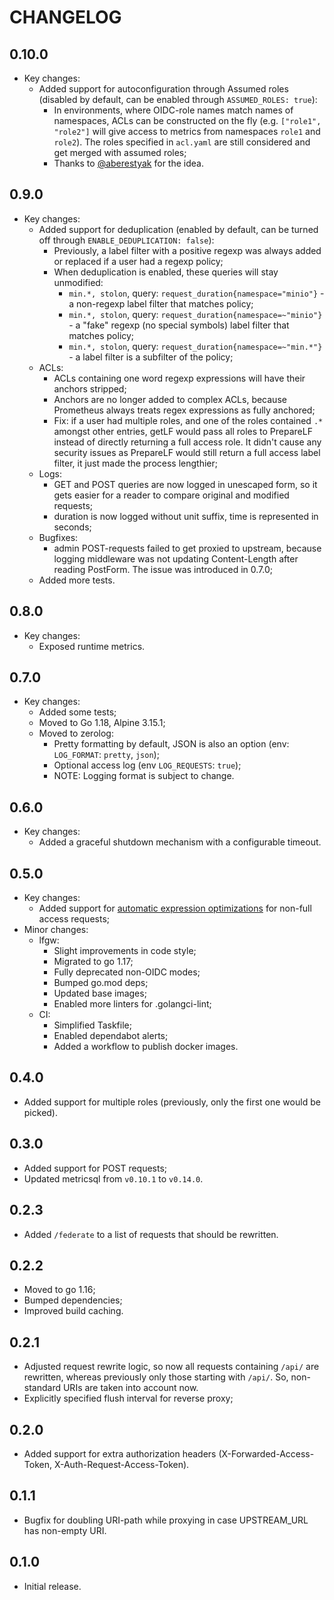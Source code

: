 # CHANGELOG

## 0.10.0

- Key changes:
  - Added support for autoconfiguration through Assumed roles (disabled by default, can be enabled through `ASSUMED_ROLES: true`):
    - In environments, where OIDC-role names match names of namespaces, ACLs can be constructed on the fly (e.g. `["role1", "role2"]` will give access to metrics from namespaces `role1` and `role2`). The roles specified in `acl.yaml` are still considered and get merged with assumed roles;
    - Thanks to [@aberestyak](https://github.com/aberestyak/) for the idea.

## 0.9.0

- Key changes:
  - Added support for deduplication (enabled by default, can be turned off through `ENABLE_DEDUPLICATION: false`):
    - Previously, a label filter with a positive regexp was always added or replaced if a user had a regexp policy;
    - When deduplication is enabled, these queries will stay unmodified:
      - `min.*, stolon`, query: `request_duration{namespace="minio"}` - a non-regexp label filter that matches policy;
      - `min.*, stolon`, query: `request_duration{namespace=~"minio"}` - a "fake" regexp (no special symbols) label filter that matches policy;
      - `min.*, stolon`, query: `request_duration{namespace=~"min.*"}` - a label filter is a subfilter of the policy;
  - ACLs:
    - ACLs containing one word regexp expressions will have their anchors stripped;
    - Anchors are no longer added to complex ACLs, because Prometheus always treats regex expressions as fully anchored;
    - Fix: if a user had multiple roles, and one of the roles contained `.*` amongst other entries, getLF would pass all roles to PrepareLF instead of directly returning a full access role. It didn't cause any security issues as PrepareLF would still return a full access label filter, it just made the process lengthier;
  - Logs:
    - GET and POST queries are now logged in unescaped form, so it gets easier for a reader to compare original and modified requests;
    - duration is now logged without unit suffix, time is represented in seconds;
  - Bugfixes:
    - admin POST-requests failed to get proxied to upstream, because logging middleware was not updating Content-Length after reading PostForm. The issue was introduced in 0.7.0;
  - Added more tests.

## 0.8.0

- Key changes:
  - Exposed runtime metrics.

## 0.7.0

- Key changes:
  - Added some tests;
  - Moved to Go 1.18, Alpine 3.15.1;
  - Moved to zerolog:
    - Pretty formatting by default, JSON is also an option (env: `LOG_FORMAT`: `pretty`, `json`);
    - Optional access log (env `LOG_REQUESTS`: `true`);
    - NOTE: Logging format is subject to change.

## 0.6.0

- Key changes:
  - Added a graceful shutdown mechanism with a configurable timeout.

## 0.5.0

- Key changes:
  - Added support for [automatic expression optimizations](https://pkg.go.dev/github.com/VictoriaMetrics/metricsql#Optimize) for non-full access requests;
- Minor changes:
  - lfgw:
    - Slight improvements in code style;
    - Migrated to go 1.17;
    - Fully deprecated non-OIDC modes;
    - Bumped go.mod deps;
    - Updated base images;
    - Enabled more linters for .golangci-lint;
  - CI:
    - Simplified Taskfile;
    - Enabled dependabot alerts;
    - Added a workflow to publish docker images.

## 0.4.0

- Added support for multiple roles (previously, only the first one would be picked).

## 0.3.0

- Added support for POST requests;
- Updated metricsql from `v0.10.1` to `v0.14.0`.

## 0.2.3

- Added `/federate` to a list of requests that should be rewritten.

## 0.2.2

- Moved to go 1.16;
- Bumped dependencies;
- Improved build caching.

## 0.2.1

- Adjusted request rewrite logic, so now all requests containing `/api/` are rewritten, whereas previously only those starting with `/api/`. So, non-standard URIs are taken into account now.
- Explicitly specified flush interval for reverse proxy;

## 0.2.0

- Added support for extra authorization headers (X-Forwarded-Access-Token, X-Auth-Request-Access-Token).

## 0.1.1

- Bugfix for doubling URI-path while proxying in case UPSTREAM_URL has non-empty URI.

## 0.1.0

- Initial release.
